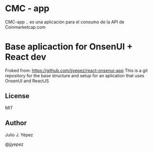 # CMC - app
CMC-app .. es una aplicación para el consumo de la API de Coinmarketcap.com

# Base aplicaction for OnsenUI + React dev
Froked from: https://github.com/jjyepez/react-onsenui-app
This is a git repository for the base structure and setup for an aplication that uses OnsenUI and ReactJS

## License
MIT

## Author
Julio J. Yépez

@jjyepez
